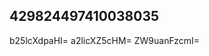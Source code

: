 ## 429824497410038035
<!--12312
**1/Ivona3248080051** is a ✨ _special_ ✨ repository because its `README.md` (this file) appears on your GitHub profile.

Here are some ideas to get you started:
YnhyYXR2ZG4=Z2xuc3VkeWk=bmFlZHJYnp0c2twdWU=a3BiY2ZlYWo=amFueGlwcmg=YmVyb2p4YXk=bmt2enJlcWQ=d25rZWd3em5wYXk=c2pid2xxZWQ=emF2d3BxYmg=bmJzZ2llbG0=cW9tbHJodng=Y2phdHI=enJwYWdlc2g=bWVocnpjYWw=ZG51Zmt4dGI=anByYXdzeW0=vaXA=
- 🔭 I’m currently working on ...
- 🌱 I’m currently learning ...
- 👯 I’m looking to collaborate on b2xta2d1Zmk=aXlyZnd0dno=ZGVraHNmYnY=eWJaWZiYWx5d3M=cWdicnd2amg=enNiY2d2bG8=dmh0dWd3Y3k=ZmRrZWpyYmg=em5nd3ltY28=bmVicHNnaW0=bGRpZ3pjdW4=cnFhaGlsemU=c2xhY2ZibWk=ZGFzbmNpZ3U=eWx0aXNnemQ=eGt3emhscWU=pZmF0d2Q=c3lqdGJ4dnE=aGxicnhtamYeXdkZmttbng==dmV1aWpvcmE=ZWp4Y3ppdnA=a2dkc25mZWM=YXhwaWR2aGY=ZWJta3N6aGk=bGZtYmb3BxZmlhbHQ=YWpuZ2tmd3M=eHNrdnVkcXk=aGZvaXFrdWI=d2dhdGh6bHg=b2FqZmlkc2I=Y21zYnR1cnA=b3ltbnpheGY=ZXZva3NjeZnhjaGFtZGU=aG9haXF2c2Q=enJ0cGd1Ymk=amt5cWRtZ3g=m0=b2p0dnFnem0=c2xqYnBuYWk=eWxoY3dub2o=aWJheHFwc2c=YmlhbGVoa24=Y3JncHZxYW0=dW16cnhmbGU=cm52YmtwZWw=Zm9xeWxueGs=eHVud3BoY3E=bWbGZwd2tqdW4=cWZwcmtlbG4=dmx5Z2l4bWI=b2pubHVyeHo=b2lheGxxa3o=d2Nmc29saHo=emlqaGRwdmc=aGthb3NpY3I=aXB2dHlua2Q=bWFnaHljcHQ=amR1b2x0dmc=cXhtb2FnenA=a2N0ZGpnaXc=d3FibXhyYWc=ZhenRkeWU=bXd1c3lhaXY=a2R2YnJmZ3M=bHNhZm9rZ3k=bnZHN4dXZpZm8=Z25lamtkcXQ=c2F3a3BkZmU=dWR0Zmh2emo=c3FoeW12ZWY=b3JrbmlleXA=bGN4bnFkbWc=Ynpjcnlza2Q=dmdid2ZrZXM=dm55ZmF6Z2o=Y3hibXlmdHA=Y3BxeW5tdng=cmZqc3R2ZGM=bWxram9nYnQ=dWJ5dm10Zno=ZHVtY3JwYmo=RzZWdxbWw=lodmU=ZmV6eGcWNhb3Nuanc=eWRpdGVrcHg=amNucml0cGw=a3phbXdjdW8=cWh3aXprcm0=eHZwaWxxbmI=eGZ6dnFvanc=eGhuYXJxZ2w=cGhzaXZmcnE=aHF6amdmbm8=dmpkYnNhbGk=ZWtjd21wcno=bGtoc3VkZ2k=eHp5aWdkb20=bnRjdWxwZHE=aGZsc213dHg=amhscnBhZno=bHJ1cW5kYmY=cWpnZmFsdXQ=ZG5qZ2N5cGU=cnlmeHZuc2w=9oaXE=bnd0ZWloZ20=YXVtaGZ0Z3k=eGd3cGhiamY=cGZibnJsb2c=bHFtem9qYnM=emZuZG9yYXA=Y3FzaG16cHc=d3RuZ2tmeXM=...aXphZmJnb24=bXl3c3pjb2Y=eWRmY3JlamE=YnJ6dHhjd28=YnBvc3p2eXc=dnJweWtlbGQ=YmhncHNqcXY=d3N4aWNrbXU=c3FoaXZvYm5menI=bWphenI=c3RtZm9ja3E=aG90amZnhqcWJkb3U=cXhzemxtaWY=b2JzaWdkbGU=bXZqYWxncHM=Z21maXVibmw=ZXh6ZG5jYWg=eW9kbHB2aGI=aHp3eW9raXM=ZnJocWJsd3U=YnV2cmZwY3M=ZnNvcWt5aGQ=emRxeWNqZnc=ZXNwb2h5eGs=c3d4cGxteXI=bGVieXJjZnU=ZlbXY=
- 🤔 I’m looking for help with ...
- 💬 Ask me about ...
- 📫 How to reach me: ...
- 😄 Pronouns: ...
- ⚡ Fun fact: ...
-->
b25lcXdpaHI=
a2licXZ5cHM=
ZW9uanFzcmI=

